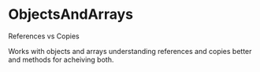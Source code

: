 # ObjectsAndArrays
References vs Copies

Works with objects and arrays understanding references and copies better and methods for acheiving both.
